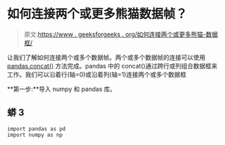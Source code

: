 # 如何连接两个或更多熊猫数据帧？

> 原文:[https://www . geeksforgeeks . org/如何连接两个或更多熊猫-数据框/](https://www.geeksforgeeks.org/how-to-concatenate-two-or-more-pandas-dataframes/)

让我们了解如何连接两个或多个数据帧。两个或多个数据帧的连接可以使用 [pandas.concat()](https://www.geeksforgeeks.org/pandas-concat-function-in-python/) 方法完成。pandas 中的 concat()通过跨行或列组合数据框来工作。我们可以沿着行(轴=0)或沿着列(轴=1)连接两个或多个数据框

**第一步:**导入 numpy 和 pandas 库。

## 蟒 3

```
import pandas as pd
import numpy as np
```